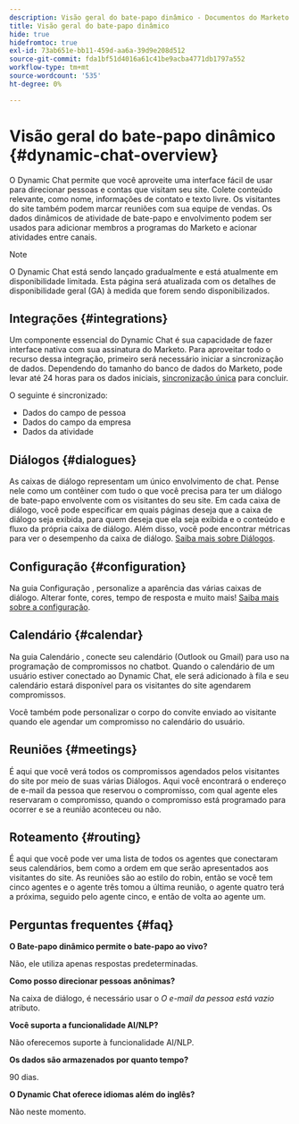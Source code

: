 ```yaml
---
description: Visão geral do bate-papo dinâmico - Documentos do Marketo - Documentação do produto
title: Visão geral do bate-papo dinâmico
hide: true
hidefromtoc: true
exl-id: 73ab651e-bb11-459d-aa6a-39d9e208d512
source-git-commit: fda1bf51d4016a61c41be9acba4771db1797a552
workflow-type: tm+mt
source-wordcount: '535'
ht-degree: 0%

---
```


# Visão geral do bate-papo dinâmico {#dynamic-chat-overview}

O Dynamic Chat permite que você aproveite uma interface fácil de usar para direcionar pessoas e contas que visitam seu site. Colete conteúdo relevante, como nome, informações de contato e texto livre. Os visitantes do site também podem marcar reuniões com sua equipe de vendas. Os dados dinâmicos de atividade de bate-papo e envolvimento podem ser usados para adicionar membros a programas do Marketo e acionar atividades entre canais.

>[!NOTE]
>
>O Dynamic Chat está sendo lançado gradualmente e está atualmente em disponibilidade limitada. Esta página será atualizada com os detalhes de disponibilidade geral (GA) à medida que forem sendo disponibilizados.

## Integrações {#integrations}

Um componente essencial do Dynamic Chat é sua capacidade de fazer interface nativa com sua assinatura do Marketo. Para aproveitar todo o recurso dessa integração, primeiro será necessário iniciar a sincronização de dados. Dependendo do tamanho do banco de dados do Marketo, pode levar até 24 horas para os dados iniciais, [sincronização única](/help/marketo/product-docs/demand-generation/dynamic-chat/connect-dynamic-chat-to-marketo.md) para concluir.

O seguinte é sincronizado:

* Dados do campo de pessoa
* Dados do campo da empresa
* Dados da atividade

## Diálogos {#dialogues}

As caixas de diálogo representam um único envolvimento de chat. Pense nele como um contêiner com tudo o que você precisa para ter um diálogo de bate-papo envolvente com os visitantes do seu site. Em cada caixa de diálogo, você pode especificar em quais páginas deseja que a caixa de diálogo seja exibida, para quem deseja que ela seja exibida e o conteúdo e fluxo da própria caixa de diálogo. Além disso, você pode encontrar métricas para ver o desempenho da caixa de diálogo. [Saiba mais sobre Diálogos](/help/marketo/product-docs/demand-generation/dynamic-chat/dialogues.md).

## Configuração {#configuration}

Na guia Configuração , personalize a aparência das várias caixas de diálogo. Alterar fonte, cores, tempo de resposta e muito mais! [Saiba mais sobre a configuração](/help/marketo/product-docs/demand-generation/dynamic-chat/configuration.md).

## Calendário {#calendar}

Na guia Calendário , conecte seu calendário (Outlook ou Gmail) para uso na programação de compromissos no chatbot. Quando o calendário de um usuário estiver conectado ao Dynamic Chat, ele será adicionado à fila e seu calendário estará disponível para os visitantes do site agendarem compromissos.

Você também pode personalizar o corpo do convite enviado ao visitante quando ele agendar um compromisso no calendário do usuário.

## Reuniões {#meetings}

É aqui que você verá todos os compromissos agendados pelos visitantes do site por meio de suas várias Diálogos. Aqui você encontrará o endereço de e-mail da pessoa que reservou o compromisso, com qual agente eles reservaram o compromisso, quando o compromisso está programado para ocorrer e se a reunião aconteceu ou não.

## Roteamento {#routing}

É aqui que você pode ver uma lista de todos os agentes que conectaram seus calendários, bem como a ordem em que serão apresentados aos visitantes do site. As reuniões são ao estilo do robin, então se você tem cinco agentes e o agente três tomou a última reunião, o agente quatro terá a próxima, seguido pelo agente cinco, e então de volta ao agente um.

## Perguntas frequentes {#faq}

**O Bate-papo dinâmico permite o bate-papo ao vivo?**

Não, ele utiliza apenas respostas predeterminadas.

**Como posso direcionar pessoas anônimas?**

Na caixa de diálogo, é necessário usar o _O e-mail da pessoa está vazio_ atributo.

**Você suporta a funcionalidade AI/NLP?**

Não oferecemos suporte à funcionalidade AI/NLP.

**Os dados são armazenados por quanto tempo?**

90 dias.

**O Dynamic Chat oferece idiomas além do inglês?**

Não neste momento.
